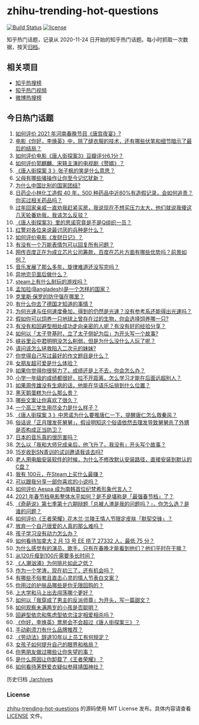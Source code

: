 # zhihu-trending-hot-questions

[![Build Status](https://github.com/justjavac/zhihu-trending-hot-questions/workflows/ci/badge.svg?branch=master)](https://github.com/justjavac/zhihu-trending-hot-questions/actions)
[![license](https://img.shields.io/github/license/justjavac/zhihu-trending-hot-questions)](https://github.com/justjavac/zhihu-trending-hot-questions/blob/master/LICENSE)

知乎热门话题，记录从 2020-11-24 日开始的知乎热门话题。每小时抓取一次数据，按天[归档](./archives)。

## 相关项目

- [知乎热搜榜](https://github.com/justjavac/zhihu-trending-top-search)
- [知乎热门视频](https://github.com/justjavac/zhihu-trending-hot-video)
- [微博热搜榜](https://github.com/justjavac/weibo-trending-hot-search)

## 今日热门话题

<!-- BEGIN -->
<!-- 最后更新时间 Mon Feb 15 2021 07:01:47 GMT+0800 (CST) -->
1. [如何评价 2021 年河南春晚节目《唐宫夜宴》?](https://www.zhihu.com/question/444083597)
1. [电影《你好，李焕英》中，除了缝衣服的技术，还有哪些伏笔和细节暗示了最后的结局？](https://www.zhihu.com/question/444054983)
1. [如何评价电影《唐人街探案3》豆瓣评分6.1分？](https://www.zhihu.com/question/444222726)
1. [如何评价郭麒麟、宋轶主演的电视剧《赘婿》？](https://www.zhihu.com/question/432766247)
1. [《唐人街探案 3 》张子枫的笑是什么意思？](https://www.zhihu.com/question/444051232)
1. [父母有哪些骚操作让你至今记忆犹新？](https://www.zhihu.com/question/306434148)
1. [为什么中国比别的国家团结?](https://www.zhihu.com/question/385179186)
1. [日药企小林化工造假 40 年，500 种药品中近80%有造假记录，会如何追责？你买过相关药品吗？](https://www.zhihu.com/question/443934317)
1. [过年回家亲戚一直劝我赶紧买房，我说现在不想买压力太大，他们就说我傻这几天轮番劝我，我该怎么反驳？](https://www.zhihu.com/question/444235335)
1. [《唐人街探案3》里的思诺究竟是不是Q组织一员？](https://www.zhihu.com/question/444078741)
1. [红警对各位来说最讨厌的兵种是什么？](https://www.zhihu.com/question/369669103)
1. [如何评价电影《发财日记》？](https://www.zhihu.com/question/442710277)
1. [有没有一个万能表情包可以回复所有问题？](https://www.zhihu.com/question/341311495)
1. [网传百度正在为成立芯片公司筹款，百度在芯片方面有哪些优势吗？前景如何？](https://www.zhihu.com/question/443815175)
1. [音乐发展了那么多年，旋律难道还没写完吗？](https://www.zhihu.com/question/402556395)
1. [异地恋见面后做什么？](https://www.zhihu.com/question/439485848)
1. [steam上有什么耐玩的游戏吗？](https://www.zhihu.com/question/435717204)
1. [孟加拉(Bangladesh)是一个怎样的国家？](https://www.zhihu.com/question/38454447)
1. [克里斯·保罗的防守强在哪里？](https://www.zhihu.com/question/372823560)
1. [有什么你去了德国才知道的事情？](https://www.zhihu.com/question/339157417)
1. [为何光速与任何速度叠加，得到的仍然是光速？没有参考系还能得出光速吗？](https://www.zhihu.com/question/435634407)
1. [假如你可以饲养一只地球上曾存在过的生物，你会选择饲养哪一只?](https://www.zhihu.com/question/430568590)
1. [有没有和回避型相处成功走向亲密的人呢？有没有好的经验分享？](https://www.zhihu.com/question/442939703)
1. [如何以「太子登基时，立了太子侧妃为后」为开头写一个故事?](https://www.zhihu.com/question/425504348)
1. [峡谷里云中君明明没怎么削弱，但是为什么没什么人玩了呢？](https://www.zhihu.com/question/417747809)
1. [请问该怎么拯救陷入二次元的妹妹?](https://www.zhihu.com/question/443290804)
1. [你觉得自己写过最好的作文题目是什么？](https://www.zhihu.com/question/354965203)
1. [女朋友超可爱是什么体验？](https://www.zhihu.com/question/264334522)
1. [如果你觉得你很努力了，成绩还是上不去，你会怎么办？](https://www.zhihu.com/question/441921645)
1. [小学一年级的成绩都很好，拉不开距离，怎么学习才能在后面远超别人？](https://www.zhihu.com/question/439054680)
1. [如果周传雄没有生病的话，他能在华语乐坛排到什么位置？](https://www.zhihu.com/question/338999136)
1. [黑天鹅蛋糕为什么那么贵？](https://www.zhihu.com/question/22916879)
1. [哪些文案让你喜欢了很久？](https://www.zhihu.com/question/442927183)
1. [一个高三学生用尽全力是什么样子？](https://www.zhihu.com/question/440908517)
1. [《唐人街探案 3 》中思诺为什么要推唐仁一下，提醒唐仁怎么救秦风？](https://www.zhihu.com/question/444091496)
1. [俗话说「正月理发死舅舅」，假设明知这个俗语依然去理发导致舅舅杀了外甥是否构成正当防卫？](https://www.zhihu.com/question/444341465)
1. [日本的音乐真的很厉害吗？](https://www.zhihu.com/question/443380335)
1. [怎么以「我和大师兄成亲后，他飞升了，我没有」开头写个故事？](https://www.zhihu.com/question/438902276)
1. [15岁收到SN青训的试训邀请我该去吗?](https://www.zhihu.com/question/444265797)
1. [老人用电脑安装软件的时候，为什么不修改默认安装路径，直接安装到默认的C盘？](https://www.zhihu.com/question/358544011)
1. [我有 100元，在Steam上买什么最赚？](https://www.zhihu.com/question/440736792)
1. [可以跟我分享一部你喜欢的小说吗？](https://www.zhihu.com/question/442782070)
1. [如何评价 Aespa 成为南韩首位纪梵希形象代言人？](https://www.zhihu.com/question/444014838)
1. [2021 年春节档电影整体水平如何？是不是堪称是「最强春节档」了？](https://www.zhihu.com/question/444063793)
1. [《奇葩说》第七季第十六期辩题「总被人渣是我的问题吗？」，你怎么选？是谁的问题？](https://www.zhihu.com/question/444210166)
1. [如何评价《王者荣耀》花木兰·兰陵王情人节限定皮肤「默契交锋」？](https://www.zhihu.com/question/444104719)
1. [放弃一个自己很爱的人真的那么难吗？](https://www.zhihu.com/question/442778326)
1. [孩子学习没有动力怎么办？](https://www.zhihu.com/question/441606548)
1. [如何看待加拿大 2 月 13 号 EE 捞了 27332 人，最低 75 分？](https://www.zhihu.com/question/444313836)
1. [为什么感觉有的演员、歌手，只有在春晚才能看到他们？他们平时在干嘛？](https://www.zhihu.com/question/444006435)
1. [从120斤瘦到100斤需要多长时间？](https://www.zhihu.com/question/302084700)
1. [《人潮汹涌》为何排片如此之低？](https://www.zhihu.com/question/444140357)
1. [作为一个学渣，现在初三了，还有机会吗？](https://www.zhihu.com/question/443598696)
1. [有哪些不俗套且直击心灵的情人节表白文案？](https://www.zhihu.com/question/442513474)
1. [你用过的护肤品哪些是你无限回购的？](https://www.zhihu.com/question/323188967)
1. [上大学和马上出去闯荡哪个更好？](https://www.zhihu.com/question/444050225)
1. [如何以「我穿成了男主的反派师尊」为开头，写一篇甜文？](https://www.zhihu.com/question/433065335)
1. [如何观察未满两岁的小孩是否聪明？](https://www.zhihu.com/question/434932545)
1. [回避型依恋和焦虑型依恋注定相爱相杀吗？](https://www.zhihu.com/question/375537174)
1. [《你好，李焕英》票房会不会超过《唐人街探案三》？](https://www.zhihu.com/question/439176115)
1. [手动剃须刀有什么品牌推荐？](https://www.zhihu.com/question/36003580)
1. [《劳动法》辞退10年以上员工有何规定？](https://www.zhihu.com/question/402682684)
1. [女孩子如何提升自己的眼界和格局？](https://www.zhihu.com/question/443769667)
1. [你男朋友做过哪些让你失望的事？](https://www.zhihu.com/question/302005987)
1. [是什么原因让你卸载了《王者荣耀》？](https://www.zhihu.com/question/68421408)
1. [如何看待茅野爱衣疑似参拜靖国神社？](https://www.zhihu.com/question/444206340)
<!-- END -->

历史归档 [./archives](./archives)

### License

[zhihu-trending-hot-questions](https://github.com/justjavac/zhihu-trending-hot-questions) 的源码使用 MIT License 发布。具体内容请查看 [LICENSE](./LICENSE) 文件。
